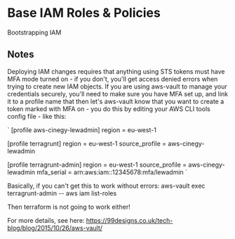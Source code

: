 # Base IAM Roles & Policies

Bootstrapping IAM

## Notes

Deploying IAM changes requires that anything using STS tokens must have MFA mode turned on - if you don't, you'll get access denied errors when trying to create new IAM objects. If you are using aws-vault to manage your credentials securely, you'll need to make sure you have MFA set up, and link it to a profile name that then let's aws-vault know that you want to create a token marked with MFA on - you do this by editing your AWS CLI tools config file - like this:

`
[profile aws-cinegy-lewadmin]
region = eu-west-1

[profile terragrunt]
region = eu-west-1
source_profile = aws-cinegy-lewadmin

[profile terragrunt-admin]
region = eu-west-1
source_profile = aws-cinegy-lewadmin
mfa_serial = arn:aws:iam::12345678:mfa/lewadmin
`

Basically, if you can't get this to work without errors:
aws-vault exec terragrunt-admin -- aws iam list-roles

Then terraform is not going to work either!

For more details, see here: https://99designs.co.uk/tech-blog/blog/2015/10/26/aws-vault/


